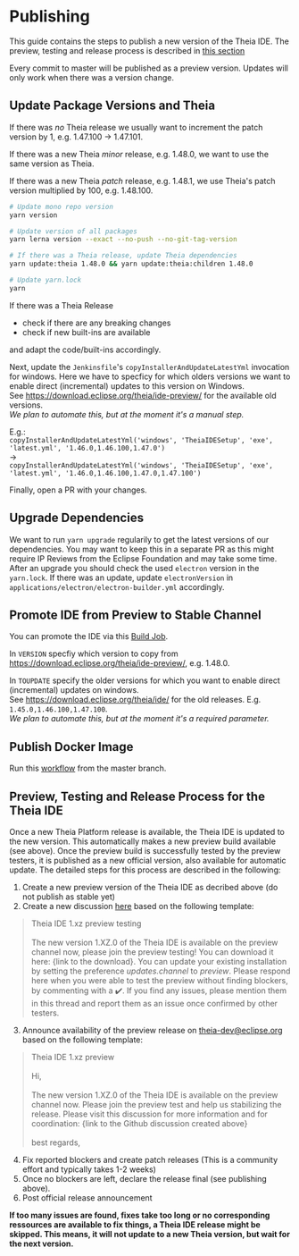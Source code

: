 # Publishing

This guide contains the steps to publish a new version of the Theia IDE. The preview, testing and release process is described in [this section](#preview-testing-and-release-process-for-the-theia-ide)

Every commit to master will be published as a preview version.
Updates will only work when there was a version change.

## Update Package Versions and Theia

If there was *no* Theia release we usually want to increment the patch version by 1, e.g. 1.47.100 -> 1.47.101.

If there was a new Theia *minor* release, e.g. 1.48.0, we want to use the same version as Theia.

If there was a new Theia *patch* release, e.g. 1.48.1, we use Theia's patch version multiplied by 100, e.g. 1.48.100.

```sh
# Update mono repo version
yarn version

# Update version of all packages
yarn lerna version --exact --no-push --no-git-tag-version

# If there was a Theia release, update Theia dependencies
yarn update:theia 1.48.0 && yarn update:theia:children 1.48.0

# Update yarn.lock
yarn
```

If there was a Theia Release

* check if there are any breaking changes
* check if new built-ins are available

and adapt the code/built-ins accordingly.

Next, update the `Jenkinsfile`'s `copyInstallerAndUpdateLatestYml` invocation for windows. Here we have to specficy for which olders versions we want to enable direct (incremental) updates to this version on Windows.\
See <https://download.eclipse.org/theia/ide-preview/> for the available old versions.\
*We plan to automate this, but at the moment it's a manual step.*

E.g.:\
`copyInstallerAndUpdateLatestYml('windows', 'TheiaIDESetup', 'exe', 'latest.yml', '1.46.0,1.46.100,1.47.0')`\
->\
`copyInstallerAndUpdateLatestYml('windows', 'TheiaIDESetup', 'exe', 'latest.yml', '1.46.0,1.46.100,1.47.0,1.47.100')`

Finally, open a PR with your changes.

## Upgrade Dependencies

We want to run `yarn upgrade` regularily to get the latest versions of our dependencies.
You may want to keep this in a separate PR as this might require IP Reviews from the Eclipse Foundation and may take some time.
After an upgrade you should check the used `electron` version in the `yarn.lock`.
If there was an update, update `electronVersion` in `applications/electron/electron-builder.yml` accordingly.

## Promote IDE from Preview to Stable Channel

You can promote the IDE via this [Build Job](https://ci.eclipse.org/theia/job/Theia%20-%20Promote%20IDE/).

In `VERSION` specfiy which version to copy from <https://download.eclipse.org/theia/ide-preview/>, e.g. 1.48.0.

In `TOUPDATE` specify the older versions for which you want to enable direct (incremental) updates on windows.\
See <https://download.eclipse.org/theia/ide/> for the old releases.
E.g. `1.45.0,1.46.100,1.47.100`.\
*We plan to automate this, but at the moment it's a required parameter.*

## Publish Docker Image

Run this [workflow](https://github.com/eclipse-theia/theia-blueprint/actions/workflows/publish-theia-ide-img.yml) from the master branch.

## Preview, Testing and Release Process for the Theia IDE

Once a new Theia Platform release is available, the Theia IDE is updated to the new version. This automatically makes a new preview build available (see above). Once the preview build is successfully tested by the preview testers, it is published as a new official version, also available for automatic update. The detailed steps for this process are described in the following:

1. Create a new preview version of the Theia IDE as decribed above (do not publish as stable yet)
2. Create a new discussion [here](https://github.com/eclipse-theia/theia/discussions) based on the following template:
>Theia IDE 1.xz preview testing</br></br>
>The new version 1.XZ.0 of the Theia IDE is available on the preview channel now, please join the preview testing! You can download it here: {link to the download}. You can update your existing installation by setting the preference *updates.channel* to *preview*. 
Please respond here when you were able to test the preview without finding blockers, by commenting with a :heavy_check_mark:. If you find any issues, please mention them in this thread and report them as an issue once confirmed by other testers.

3. Announce availability of the preview release on theia-dev@eclipse.org based on the following template:
>Theia IDE 1.xz preview</br></br>
>Hi,</br></br>The new version 1.XZ.0 of the Theia IDE is available on the preview channel now. Please join the preview test and help us stabilizing the release. Please visit this discussion for more information and for coordination: {link to the Github discussion created above}</br></br>best regards,

4. Fix reported blockers and create patch releases (This is a community effort and typically takes 1-2 weeks)
5. Once no blockers are left, declare the release final (see publishing above).
6. Post official release announcement

**If too many issues are found, fixes take too long or no corresponding ressources are available to fix things, a Theia IDE release might be skipped. This means, it will not update to a new Theia version, but wait for the next version.**
